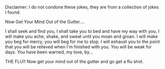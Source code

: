 Disclaimer: I do not condone these jokes, they are from a collection of jokes I found.

Now Get Your Mind Out of the Gutter....

I shall seek and find you,
I shall take you to bed and have my way with you,
I will make you ache, shake, and sweat until you moan and groan.
I will make you beg for mercy, you will beg for me to stop.
I will exhaust you to the point that you will be relieved when I'm finished with you.
 You will be weak for days.
You have been warned, my love, by...



THE FLU!!
Now get your mind out of the gutter and go get a flu shot.

